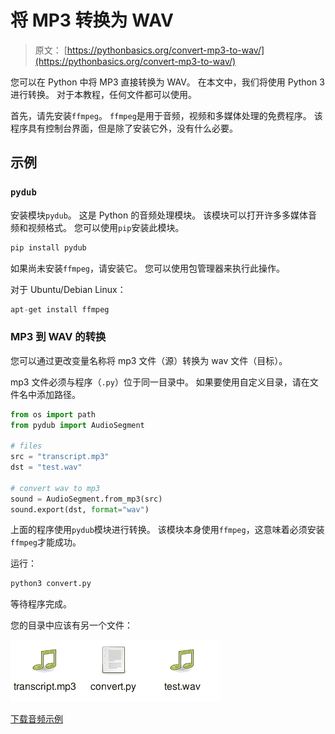 # 将 MP3 转换为 WAV

> 原文： [https://pythonbasics.org/convert-mp3-to-wav/](https://pythonbasics.org/convert-mp3-to-wav/)

您可以在 Python 中将 MP3 直接转换为 WAV。 在本文中，我们将使用 Python 3 进行转换。 对于本教程，任何文件都可以使用。

首先，请先安装`ffmpeg`。 `ffmpeg`是用于音频，视频和多媒体处理的免费程序。 该程序具有控制台界面，但是除了安装它外，没有什么必要。



## 示例

### `pydub`

安装模块`pydub`。 这是 Python 的音频处理模块。 该模块可以打开许多多媒体音频和视频格式。 您可以使用`pip`安装此模块。

```py
pip install pydub

```

如果尚未安装`ffmpeg`，请安装它。 您可以使用包管理器来执行此操作。

对于 Ubuntu/Debian Linux：

```py
apt-get install ffmpeg

```

### MP3 到 WAV 的转换

您可以通过更改变量名称将 mp3 文件（源）转换为 wav 文件（目标）。

mp3 文件必须与程序（`.py`）位于同一目录中。 如果要使用自定义目录，请在文件名中添加路径。

```py
from os import path
from pydub import AudioSegment

# files                                                                         
src = "transcript.mp3"
dst = "test.wav"

# convert wav to mp3                                                            
sound = AudioSegment.from_mp3(src)
sound.export(dst, format="wav")

```

上面的程序使用`pydub`模块进行转换。 该模块本身使用`ffmpeg`，这意味着必须安装`ffmpeg`才能成功。

运行：

```py
python3 convert.py

```

等待程序完成。

您的目录中应该有另一个文件：

![convert mp3 to wav](img/65fc960355b27bb4127f86b0eb80b24e.jpg)

[下载音频示例](https://social.pythonbasics.org/download-audio-examples/)
